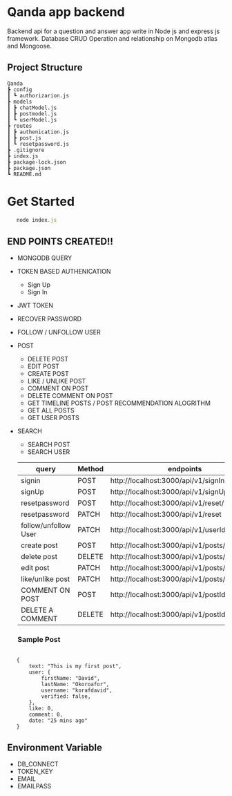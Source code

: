 # Qanda app backend

Backend api for a question and answer app write in Node js and express js framework. Database CRUD Operation and relationship on Mongodb atlas and Mongoose.


## Project Structure
 
 ```
 Qanda
 ┣ config
 ┃ ┗ authorizarion.js
 ┣ models
 ┃ ┣ chatModel.js
 ┃ ┣ postmodel.js
 ┃ ┗ userModel.js
 ┣ routes
 ┃ ┣ authenication.js
 ┃ ┣ post.js
 ┃ ┗ resetpassword.js
 ┣ .gitignore
 ┣ index.js
 ┣ package-lock.json
 ┣ package.json
 ┗ README.md
 ```



# Get Started

 ```Javascript
    node index.js
 ```

 ## END POINTS CREATED!!
  
 - MONGODB QUERY
 - TOKEN BASED AUTHENICATION
     - Sign Up
     - Sign In
     
 - JWT TOKEN 
- RECOVER PASSWORD
 - FOLLOW / UNFOLLOW USER
 - POST  
   - DELETE POST
   - EDIT POST
   - CREATE POST
   - LIKE / UNLIKE POST
   - COMMENT ON POST
   - DELETE COMMENT ON POST
   - GET TIMELINE POSTS / POST RECOMMENDATION ALOGRITHM
   - GET ALL POSTS
   - GET USER POSTS
 - SEARCH 
   - SEARCH POST
   - SEARCH USER
 
  



          
    | query  |Method |  endpoints  |
    | ---     | --- | ---        |
    |  signin  | POST | http://localhost:3000/api/v1/signIn |
    | signUp   | POST | http://localhost:3000/api/v1/signUp | 
    | resetpassword | POST | http://localhost:3000/api/v1/reset/ |
    | resetpassword | PATCH | http://localhost:3000/api/v1/reset |
    | follow/unfollow User | PATCH | http://localhost:3000/api/v1/userId/follow |
    | create post | POST | http://localhost:3000/api/v1/posts/userId |
    | delete post | DELETE | http://localhost:3000/api/v1/posts/postId |
    | edit post   | PATCH  | http://localhost:3000/api/v1/posts/postId |
    | like/unlike post | PATCH | http://localhost:3000/api/v1/posts/userId/like |
    | COMMENT ON POST | POST  |  http://localhost:3000/api/v1/postId/comment |
    | DELETE A COMMENT | DELETE  | http://localhost:3000/api/v1/postId/comment |



    ### Sample Post
 ```javasript

    {
        text: "This is my first post",
        user: {
            firstName: "David",
            lastName: "Okoroafor",
            username: "korafdavid",
            verified: false,
        }, 
        like: 0,
        comment: 0,
        date: "25 mins ago"
    }

 ```

 ## Environment Variable

 - DB_CONNECT
 - TOKEN_KEY
 - EMAIL
 - EMAILPASS

